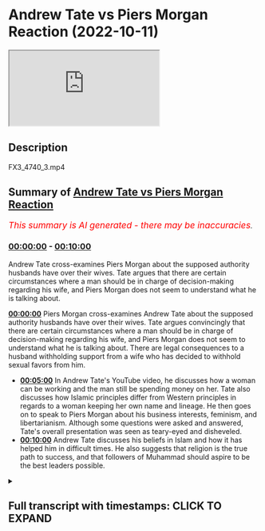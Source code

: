 # Andrew Tate vs Piers Morgan Reaction (2022-10-11)

<iframe loading='lazy' src='https://www.youtube.com/embed/uIIDGSC3HMY'></iframe>

## Description

FX3_4740_3.mp4

## Summary of [Andrew Tate vs Piers Morgan Reaction](https://www.youtube.com/watch?v=uIIDGSC3HMY)


*<span style="color:red; font-size:125%">This summary is AI generated - there may be inaccuracies</span>. [](/)*

### [00:00:00](https://www.youtube.com/watch?v=uIIDGSC3HMY&t=0) - [00:10:00](https://www.youtube.com/watch?v=uIIDGSC3HMY&t=600)

Andrew Tate cross-examines Piers Morgan about the supposed authority husbands have over their wives. Tate argues that there are certain circumstances where a man should be in charge of decision-making regarding his wife, and Piers Morgan does not seem to understand what he is talking about.

**[00:00:00](https://www.youtube.com/watch?v=uIIDGSC3HMY&t=0)**  Piers Morgan cross-examines Andrew Tate about the supposed authority husbands have over their wives. Tate argues convincingly that there are certain circumstances where a man should be in charge of decision-making regarding his wife, and Piers Morgan does not seem to understand what he is talking about. There are legal consequences to a husband withholding support from a wife who has decided to withhold sexual favors from him.
* **[00:05:00](https://www.youtube.com/watch?v=uIIDGSC3HMY&t=300)** In Andrew Tate's YouTube video, he discusses how a woman can be working and the man still be spending money on her. Tate also discusses how Islamic principles differ from Western principles in regards to a woman keeping her own name and lineage. He then goes on to speak to Piers Morgan about his business interests, feminism, and libertarianism. Although some questions were asked and answered, Tate's overall presentation was seen as teary-eyed and disheveled.
* **[00:10:00](https://www.youtube.com/watch?v=uIIDGSC3HMY&t=600)**  Andrew Tate discusses his beliefs in Islam and how it has helped him in difficult times. He also suggests that religion is the true path to success, and that followers of Muhammad should aspire to be the best leaders possible.

<details><summary><h2>Full transcript with timestamps: CLICK TO EXPAND</h2></summary>

[0:00:02](https://youtu.be/uIIDGSC3HMY?t=2) how are you guys doing  
[0:00:05](https://youtu.be/uIIDGSC3HMY?t=5) I'm quickly going to do a review and  
[0:00:07](https://youtu.be/uIIDGSC3HMY?t=7) this is not really a planned review I  
[0:00:09](https://youtu.be/uIIDGSC3HMY?t=9) just watched this um  
[0:00:10](https://youtu.be/uIIDGSC3HMY?t=10) it was for me quite interesting and it  
[0:00:12](https://youtu.be/uIIDGSC3HMY?t=12) was a kind of call it cross-examination  
[0:00:16](https://youtu.be/uIIDGSC3HMY?t=16) from Piers Morgan and Andrew Tate and in  
[0:00:20](https://youtu.be/uIIDGSC3HMY?t=20) this uh  
[0:00:21](https://youtu.be/uIIDGSC3HMY?t=21) cross-examination I would say that Piers  
[0:00:24](https://youtu.be/uIIDGSC3HMY?t=24) Morgan really made a fool of himself  
[0:00:26](https://youtu.be/uIIDGSC3HMY?t=26) incessant Interruption uh embarrassing  
[0:00:30](https://youtu.be/uIIDGSC3HMY?t=30) insecurities on display I mean I  
[0:00:34](https://youtu.be/uIIDGSC3HMY?t=34) couldn't even hear the answers that  
[0:00:37](https://youtu.be/uIIDGSC3HMY?t=37) Andrew Tate was giving because Piers  
[0:00:40](https://youtu.be/uIIDGSC3HMY?t=40) Morgan was just so persistent  
[0:00:45](https://youtu.be/uIIDGSC3HMY?t=45) um persistent in his uh Interruption I I  
[0:00:49](https://youtu.be/uIIDGSC3HMY?t=49) have no idea how someone that is  
[0:00:51](https://youtu.be/uIIDGSC3HMY?t=51) involved in journalism for so long  
[0:00:54](https://youtu.be/uIIDGSC3HMY?t=54) can have such an amateurish approach  
[0:00:58](https://youtu.be/uIIDGSC3HMY?t=58) to  
[0:00:59](https://youtu.be/uIIDGSC3HMY?t=59) um cross-examination  
[0:01:01](https://youtu.be/uIIDGSC3HMY?t=61) but um there were some benefits that  
[0:01:04](https://youtu.be/uIIDGSC3HMY?t=64) came from it and the purpose of this  
[0:01:06](https://youtu.be/uIIDGSC3HMY?t=66) particular video is to go through some  
[0:01:09](https://youtu.be/uIIDGSC3HMY?t=69) of the discussions that took place  
[0:01:12](https://youtu.be/uIIDGSC3HMY?t=72) um which I found interesting not least  
[0:01:14](https://youtu.be/uIIDGSC3HMY?t=74) because actually some mention of Muslim  
[0:01:16](https://youtu.be/uIIDGSC3HMY?t=76) men and Islam and the Quran itself was  
[0:01:20](https://youtu.be/uIIDGSC3HMY?t=80) made in the video  
[0:01:23](https://youtu.be/uIIDGSC3HMY?t=83) I would say that the video was pretty  
[0:01:26](https://youtu.be/uIIDGSC3HMY?t=86) much  
[0:01:27](https://youtu.be/uIIDGSC3HMY?t=87) um cut down into three different  
[0:01:29](https://youtu.be/uIIDGSC3HMY?t=89) segments the first segment  
[0:01:31](https://youtu.be/uIIDGSC3HMY?t=91) they were talking about Authority  
[0:01:34](https://youtu.be/uIIDGSC3HMY?t=94) and Piers Morgan's position is that if  
[0:01:38](https://youtu.be/uIIDGSC3HMY?t=98) one says  
[0:01:39](https://youtu.be/uIIDGSC3HMY?t=99) that a man has or should have maybe some  
[0:01:44](https://youtu.be/uIIDGSC3HMY?t=104) level of authority over a woman  
[0:01:47](https://youtu.be/uIIDGSC3HMY?t=107) in a husband-wife relationship that this  
[0:01:50](https://youtu.be/uIIDGSC3HMY?t=110) is tantamount in his eyes to misogyny  
[0:01:54](https://youtu.be/uIIDGSC3HMY?t=114) to which I think uh Tay argued  
[0:01:58](https://youtu.be/uIIDGSC3HMY?t=118) impressively  
[0:02:00](https://youtu.be/uIIDGSC3HMY?t=120) though not impressively enough in my  
[0:02:03](https://youtu.be/uIIDGSC3HMY?t=123) opinion that actually there are  
[0:02:06](https://youtu.be/uIIDGSC3HMY?t=126) circumstances where in which a man is  
[0:02:08](https://youtu.be/uIIDGSC3HMY?t=128) expected to put forward Services of  
[0:02:10](https://youtu.be/uIIDGSC3HMY?t=130) protection  
[0:02:12](https://youtu.be/uIIDGSC3HMY?t=132) and if that is the case  
[0:02:14](https://youtu.be/uIIDGSC3HMY?t=134) and a man if he were to protect the  
[0:02:17](https://youtu.be/uIIDGSC3HMY?t=137) woman could put himself or his life in  
[0:02:20](https://youtu.be/uIIDGSC3HMY?t=140) danger then why he why shouldn't he be  
[0:02:24](https://youtu.be/uIIDGSC3HMY?t=144) uh if you like in charge of the decision  
[0:02:27](https://youtu.be/uIIDGSC3HMY?t=147) making uh regarding that particular  
[0:02:30](https://youtu.be/uIIDGSC3HMY?t=150) woman in these contexts and potentially  
[0:02:32](https://youtu.be/uIIDGSC3HMY?t=152) other contexts as well  
[0:02:35](https://youtu.be/uIIDGSC3HMY?t=155) um Piers Morgan seemed not to be able to  
[0:02:37](https://youtu.be/uIIDGSC3HMY?t=157) differentiate between two different  
[0:02:39](https://youtu.be/uIIDGSC3HMY?t=159) types of authority  
[0:02:40](https://youtu.be/uIIDGSC3HMY?t=160) uh what is referred to as moral  
[0:02:42](https://youtu.be/uIIDGSC3HMY?t=162) Authority and what is also referred to  
[0:02:45](https://youtu.be/uIIDGSC3HMY?t=165) as legal Authority  
[0:02:46](https://youtu.be/uIIDGSC3HMY?t=166) he keep he kept attempting to  
[0:02:50](https://youtu.be/uIIDGSC3HMY?t=170) conflate the two categories and in logic  
[0:02:53](https://youtu.be/uIIDGSC3HMY?t=173) this is all informal logic this is  
[0:02:55](https://youtu.be/uIIDGSC3HMY?t=175) referred to as a category mistake  
[0:02:57](https://youtu.be/uIIDGSC3HMY?t=177) fallacy this actually referred to as a  
[0:02:59](https://youtu.be/uIIDGSC3HMY?t=179) category mistake fallacy so both of them  
[0:03:02](https://youtu.be/uIIDGSC3HMY?t=182) were using the same words  
[0:03:04](https://youtu.be/uIIDGSC3HMY?t=184) but both of them were using it in  
[0:03:06](https://youtu.be/uIIDGSC3HMY?t=186) completely different ways  
[0:03:08](https://youtu.be/uIIDGSC3HMY?t=188) and when Tate was explaining to him what  
[0:03:11](https://youtu.be/uIIDGSC3HMY?t=191) he meant by the word Authority which is  
[0:03:13](https://youtu.be/uIIDGSC3HMY?t=193) a moral Authority  
[0:03:15](https://youtu.be/uIIDGSC3HMY?t=195) Piers Morgan didn't seem to actually  
[0:03:17](https://youtu.be/uIIDGSC3HMY?t=197) comprehend this point which is totally  
[0:03:20](https://youtu.be/uIIDGSC3HMY?t=200) embarrassing for someone of his age and  
[0:03:22](https://youtu.be/uIIDGSC3HMY?t=202) someone who's been in the industry as  
[0:03:24](https://youtu.be/uIIDGSC3HMY?t=204) long as him someone who we would assume  
[0:03:26](https://youtu.be/uIIDGSC3HMY?t=206) to be an educated man  
[0:03:28](https://youtu.be/uIIDGSC3HMY?t=208) secondly I think there's more to be said  
[0:03:31](https://youtu.be/uIIDGSC3HMY?t=211) in fact there can be consequences legal  
[0:03:35](https://youtu.be/uIIDGSC3HMY?t=215) consequences when I say legal here we're  
[0:03:37](https://youtu.be/uIIDGSC3HMY?t=217) speaking in the British context but we  
[0:03:39](https://youtu.be/uIIDGSC3HMY?t=219) might as well be speaking in any Western  
[0:03:41](https://youtu.be/uIIDGSC3HMY?t=221) context  
[0:03:42](https://youtu.be/uIIDGSC3HMY?t=222) that can be imposed on let's say a wife  
[0:03:46](https://youtu.be/uIIDGSC3HMY?t=226) if  
[0:03:48](https://youtu.be/uIIDGSC3HMY?t=228) obedience is inhibited or obscured  
[0:03:54](https://youtu.be/uIIDGSC3HMY?t=234) for example  
[0:03:55](https://youtu.be/uIIDGSC3HMY?t=235) if a woman is not fulfilling her sexual  
[0:04:00](https://youtu.be/uIIDGSC3HMY?t=240) rights in the I'm giving you an Islamic  
[0:04:02](https://youtu.be/uIIDGSC3HMY?t=242) paradigm from the Islamic Paradigm if  
[0:04:04](https://youtu.be/uIIDGSC3HMY?t=244) the woman doesn't fulfill her sexual  
[0:04:05](https://youtu.be/uIIDGSC3HMY?t=245) rights and she leaves a man  
[0:04:08](https://youtu.be/uIIDGSC3HMY?t=248) she withholds from the man sexually  
[0:04:11](https://youtu.be/uIIDGSC3HMY?t=251) the man is within his right not to  
[0:04:15](https://youtu.be/uIIDGSC3HMY?t=255) provide for that woman  
[0:04:16](https://youtu.be/uIIDGSC3HMY?t=256) and this is actually mentioned the books  
[0:04:18](https://youtu.be/uIIDGSC3HMY?t=258) of jurisprudence so in other words if  
[0:04:20](https://youtu.be/uIIDGSC3HMY?t=260) she is receiving a monthly stipend or if  
[0:04:24](https://youtu.be/uIIDGSC3HMY?t=264) she is getting money  
[0:04:26](https://youtu.be/uIIDGSC3HMY?t=266) from the man  
[0:04:28](https://youtu.be/uIIDGSC3HMY?t=268) that he doesn't need to provide that for  
[0:04:30](https://youtu.be/uIIDGSC3HMY?t=270) her anymore because  
[0:04:32](https://youtu.be/uIIDGSC3HMY?t=272) she has decided to withhold so he can  
[0:04:35](https://youtu.be/uIIDGSC3HMY?t=275) also decide to withhold  
[0:04:37](https://youtu.be/uIIDGSC3HMY?t=277) now this is legal because there's  
[0:04:40](https://youtu.be/uIIDGSC3HMY?t=280) nothing in the law that says that a man  
[0:04:43](https://youtu.be/uIIDGSC3HMY?t=283) has to give a woman money  
[0:04:45](https://youtu.be/uIIDGSC3HMY?t=285) there's nothing in the law at all this  
[0:04:47](https://youtu.be/uIIDGSC3HMY?t=287) doesn't include of course the children  
[0:04:48](https://youtu.be/uIIDGSC3HMY?t=288) the children are separate  
[0:04:51](https://youtu.be/uIIDGSC3HMY?t=291) uh unit of analysis  
[0:04:54](https://youtu.be/uIIDGSC3HMY?t=294) but what I am saying is that there are  
[0:04:55](https://youtu.be/uIIDGSC3HMY?t=295) consequences  
[0:04:56](https://youtu.be/uIIDGSC3HMY?t=296) so even from a legal Paradigm Authority  
[0:05:00](https://youtu.be/uIIDGSC3HMY?t=300) can be manifest from a man to a woman  
[0:05:05](https://youtu.be/uIIDGSC3HMY?t=305) um in ways which are monetary now one  
[0:05:08](https://youtu.be/uIIDGSC3HMY?t=308) can argue what about the woman is  
[0:05:09](https://youtu.be/uIIDGSC3HMY?t=309) working already  
[0:05:10](https://youtu.be/uIIDGSC3HMY?t=310) well in the Islamic Paradigm even if the  
[0:05:12](https://youtu.be/uIIDGSC3HMY?t=312) woman is working the man should be  
[0:05:14](https://youtu.be/uIIDGSC3HMY?t=314) spending for the woman in the household  
[0:05:17](https://youtu.be/uIIDGSC3HMY?t=317) and so she would still be losing her  
[0:05:20](https://youtu.be/uIIDGSC3HMY?t=320) monetarily for them so Authority can be  
[0:05:23](https://youtu.be/uIIDGSC3HMY?t=323) manifest  
[0:05:25](https://youtu.be/uIIDGSC3HMY?t=325) the example that Tate gave about you  
[0:05:28](https://youtu.be/uIIDGSC3HMY?t=328) know locking her in the room and so on  
[0:05:30](https://youtu.be/uIIDGSC3HMY?t=330) this is something which we don't believe  
[0:05:32](https://youtu.be/uIIDGSC3HMY?t=332) in anyway as Muslims  
[0:05:35](https://youtu.be/uIIDGSC3HMY?t=335) so that's the first thing I will say the  
[0:05:37](https://youtu.be/uIIDGSC3HMY?t=337) second conversation they had and I think  
[0:05:39](https://youtu.be/uIIDGSC3HMY?t=339) here  
[0:05:40](https://youtu.be/uIIDGSC3HMY?t=340) Tate should be a little bit more  
[0:05:41](https://youtu.be/uIIDGSC3HMY?t=341) introspective and self-reflective  
[0:05:44](https://youtu.be/uIIDGSC3HMY?t=344) is where he referred to women as  
[0:05:46](https://youtu.be/uIIDGSC3HMY?t=346) property  
[0:05:47](https://youtu.be/uIIDGSC3HMY?t=347) and then he actually invoked the Quran  
[0:05:49](https://youtu.be/uIIDGSC3HMY?t=349) and the Bible  
[0:05:51](https://youtu.be/uIIDGSC3HMY?t=351) and said that this is mentioned the  
[0:05:52](https://youtu.be/uIIDGSC3HMY?t=352) Quran you can go back to the Quran and  
[0:05:54](https://youtu.be/uIIDGSC3HMY?t=354) paraphrasing or go back to the Bible or  
[0:05:56](https://youtu.be/uIIDGSC3HMY?t=356) something like this  
[0:05:57](https://youtu.be/uIIDGSC3HMY?t=357) well is this is actually a  
[0:05:59](https://youtu.be/uIIDGSC3HMY?t=359) misrepresentation  
[0:06:00](https://youtu.be/uIIDGSC3HMY?t=360) especially of the Quran there is nothing  
[0:06:02](https://youtu.be/uIIDGSC3HMY?t=362) like that in the Quran at all  
[0:06:05](https://youtu.be/uIIDGSC3HMY?t=365) and giving the example of a woman taking  
[0:06:07](https://youtu.be/uIIDGSC3HMY?t=367) us the second name of the man  
[0:06:10](https://youtu.be/uIIDGSC3HMY?t=370) that's not actually an Islamic principle  
[0:06:13](https://youtu.be/uIIDGSC3HMY?t=373) for example and since Islam came into  
[0:06:15](https://youtu.be/uIIDGSC3HMY?t=375) the picture it's important that this  
[0:06:17](https://youtu.be/uIIDGSC3HMY?t=377) clarification is made a woman keeps her  
[0:06:19](https://youtu.be/uIIDGSC3HMY?t=379) own name on the Islamic Paradigm why  
[0:06:22](https://youtu.be/uIIDGSC3HMY?t=382) because Islam came to protect five  
[0:06:23](https://youtu.be/uIIDGSC3HMY?t=383) things and five things and lineage is  
[0:06:25](https://youtu.be/uIIDGSC3HMY?t=385) one of them and that is for men and for  
[0:06:27](https://youtu.be/uIIDGSC3HMY?t=387) women  
[0:06:28](https://youtu.be/uIIDGSC3HMY?t=388) so I thought I thought that that  
[0:06:30](https://youtu.be/uIIDGSC3HMY?t=390) particular segment uh wasn't well  
[0:06:33](https://youtu.be/uIIDGSC3HMY?t=393) presented and I think he should take  
[0:06:34](https://youtu.be/uIIDGSC3HMY?t=394) responsibility for that  
[0:06:37](https://youtu.be/uIIDGSC3HMY?t=397) and considering the facts and I think  
[0:06:39](https://youtu.be/uIIDGSC3HMY?t=399) Morgan should have mentioned this that  
[0:06:42](https://youtu.be/uIIDGSC3HMY?t=402) his his business interests takes  
[0:06:44](https://youtu.be/uIIDGSC3HMY?t=404) business interests has been providing  
[0:06:48](https://youtu.be/uIIDGSC3HMY?t=408) um you know I don't know what it is  
[0:06:49](https://youtu.be/uIIDGSC3HMY?t=409) website Services sexual Services  
[0:06:51](https://youtu.be/uIIDGSC3HMY?t=411) webcam sexual services and stuff like  
[0:06:54](https://youtu.be/uIIDGSC3HMY?t=414) that  
[0:06:55](https://youtu.be/uIIDGSC3HMY?t=415) uh the the idea of mentioning women as  
[0:06:58](https://youtu.be/uIIDGSC3HMY?t=418) property I think is person to be honest  
[0:07:00](https://youtu.be/uIIDGSC3HMY?t=420) with you I think it is objectifying and  
[0:07:03](https://youtu.be/uIIDGSC3HMY?t=423) it is problematic and I think his  
[0:07:05](https://youtu.be/uIIDGSC3HMY?t=425) invocation of religion is problematic as  
[0:07:07](https://youtu.be/uIIDGSC3HMY?t=427) well he has no right to mention the  
[0:07:09](https://youtu.be/uIIDGSC3HMY?t=429) Quran he has no right to mention the  
[0:07:11](https://youtu.be/uIIDGSC3HMY?t=431) Bible in these things  
[0:07:14](https://youtu.be/uIIDGSC3HMY?t=434) uh thirdly I think um so that that's  
[0:07:17](https://youtu.be/uIIDGSC3HMY?t=437) really the two main segments then there  
[0:07:18](https://youtu.be/uIIDGSC3HMY?t=438) was a discussion about depression  
[0:07:20](https://youtu.be/uIIDGSC3HMY?t=440) uh I think that appears in a very poor  
[0:07:22](https://youtu.be/uIIDGSC3HMY?t=442) job there as well  
[0:07:24](https://youtu.be/uIIDGSC3HMY?t=444) um he could have once again he could  
[0:07:26](https://youtu.be/uIIDGSC3HMY?t=446) have done it you know asked some more  
[0:07:28](https://youtu.be/uIIDGSC3HMY?t=448) pressing questions  
[0:07:29](https://youtu.be/uIIDGSC3HMY?t=449) but what I will say is that to be honest  
[0:07:33](https://youtu.be/uIIDGSC3HMY?t=453) this Aura of invincibility that Andrew  
[0:07:35](https://youtu.be/uIIDGSC3HMY?t=455) Tate wants to  
[0:07:37](https://youtu.be/uIIDGSC3HMY?t=457) to manifest in the public sphere now  
[0:07:39](https://youtu.be/uIIDGSC3HMY?t=459) that is the the mask the faux mask of  
[0:07:42](https://youtu.be/uIIDGSC3HMY?t=462) invincibility uh is is clearly starting  
[0:07:45](https://youtu.be/uIIDGSC3HMY?t=465) to drop and to be honest with you I  
[0:07:47](https://youtu.be/uIIDGSC3HMY?t=467) don't even know why Tate went and spoke  
[0:07:49](https://youtu.be/uIIDGSC3HMY?t=469) to Piers Morgan in the first place his  
[0:07:50](https://youtu.be/uIIDGSC3HMY?t=470) agenda is very clear his tactics are  
[0:07:53](https://youtu.be/uIIDGSC3HMY?t=473) very well known  
[0:07:54](https://youtu.be/uIIDGSC3HMY?t=474) um he actually is known to distort  
[0:07:56](https://youtu.be/uIIDGSC3HMY?t=476) information before he puts it on public  
[0:07:59](https://youtu.be/uIIDGSC3HMY?t=479) he never he never wants a structure  
[0:08:02](https://youtu.be/uIIDGSC3HMY?t=482) which is a balanced in other words where  
[0:08:04](https://youtu.be/uIIDGSC3HMY?t=484) he himself is being interrogated as well  
[0:08:07](https://youtu.be/uIIDGSC3HMY?t=487) as being the interrogator he he has  
[0:08:09](https://youtu.be/uIIDGSC3HMY?t=489) never engaged in a public debate  
[0:08:12](https://youtu.be/uIIDGSC3HMY?t=492) he would prefer this to be the  
[0:08:14](https://youtu.be/uIIDGSC3HMY?t=494) interrogator and so this individual  
[0:08:17](https://youtu.be/uIIDGSC3HMY?t=497) um going on to his program I think was a  
[0:08:19](https://youtu.be/uIIDGSC3HMY?t=499) mistake especially considering the fact  
[0:08:22](https://youtu.be/uIIDGSC3HMY?t=502) that you know usually take where's his  
[0:08:23](https://youtu.be/uIIDGSC3HMY?t=503) sunglasses and the fact that you know  
[0:08:26](https://youtu.be/uIIDGSC3HMY?t=506) the the light was bouncing off his eyes  
[0:08:28](https://youtu.be/uIIDGSC3HMY?t=508) it seemed like it was a little bit  
[0:08:29](https://youtu.be/uIIDGSC3HMY?t=509) teary-eyed it seemed like it was a  
[0:08:31](https://youtu.be/uIIDGSC3HMY?t=511) little bit disheveled at times there was  
[0:08:33](https://youtu.be/uIIDGSC3HMY?t=513) no need for it at all  
[0:08:35](https://youtu.be/uIIDGSC3HMY?t=515) ah  
[0:08:37](https://youtu.be/uIIDGSC3HMY?t=517) in Islam there is a saying which is  
[0:08:44](https://youtu.be/uIIDGSC3HMY?t=524) the prophetic saying is that the upper  
[0:08:46](https://youtu.be/uIIDGSC3HMY?t=526) hand is better than the lower hand in  
[0:08:48](https://youtu.be/uIIDGSC3HMY?t=528) other words don't put yourself in a  
[0:08:50](https://youtu.be/uIIDGSC3HMY?t=530) position where you know  
[0:08:52](https://youtu.be/uIIDGSC3HMY?t=532) that the odds are against you you're  
[0:08:55](https://youtu.be/uIIDGSC3HMY?t=535) putting yourself in a disadvantageous  
[0:08:57](https://youtu.be/uIIDGSC3HMY?t=537) position by letting a man who is known  
[0:09:00](https://youtu.be/uIIDGSC3HMY?t=540) for his  
[0:09:03](https://youtu.be/uIIDGSC3HMY?t=543) incessant interrogation not allowing you  
[0:09:06](https://youtu.be/uIIDGSC3HMY?t=546) to finish Distortion of material to  
[0:09:09](https://youtu.be/uIIDGSC3HMY?t=549) speak to you the way he did with no  
[0:09:11](https://youtu.be/uIIDGSC3HMY?t=551) respect at all  
[0:09:14](https://youtu.be/uIIDGSC3HMY?t=554) and I think it shows some weakness and  
[0:09:17](https://youtu.be/uIIDGSC3HMY?t=557) tight because there were questions that  
[0:09:19](https://youtu.be/uIIDGSC3HMY?t=559) he asked which I was shocked at the the  
[0:09:22](https://youtu.be/uIIDGSC3HMY?t=562) response that Tate provided when he  
[0:09:24](https://youtu.be/uIIDGSC3HMY?t=564) asked for example are you a feminist  
[0:09:26](https://youtu.be/uIIDGSC3HMY?t=566) why couldn't you just offer him a  
[0:09:28](https://youtu.be/uIIDGSC3HMY?t=568) response and say no  
[0:09:30](https://youtu.be/uIIDGSC3HMY?t=570) we saw a new kind of  
[0:09:33](https://youtu.be/uIIDGSC3HMY?t=573) apologetic side of you which is  
[0:09:36](https://youtu.be/uIIDGSC3HMY?t=576) completely off-brand something which we  
[0:09:38](https://youtu.be/uIIDGSC3HMY?t=578) don't expect number one number two  
[0:09:42](https://youtu.be/uIIDGSC3HMY?t=582) you actually declared I think for the I  
[0:09:45](https://youtu.be/uIIDGSC3HMY?t=585) don't know I haven't been watching your  
[0:09:46](https://youtu.be/uIIDGSC3HMY?t=586) videos but you declare that you're a  
[0:09:47](https://youtu.be/uIIDGSC3HMY?t=587) libertarian  
[0:09:48](https://youtu.be/uIIDGSC3HMY?t=588) and your whole from what I understand  
[0:09:51](https://youtu.be/uIIDGSC3HMY?t=591) your whole thing  
[0:09:53](https://youtu.be/uIIDGSC3HMY?t=593) is about coming outside of the Matrix  
[0:09:55](https://youtu.be/uIIDGSC3HMY?t=595) now mentioning libertarian  
[0:09:57](https://youtu.be/uIIDGSC3HMY?t=597) that you're a Libertarian which you know  
[0:10:00](https://youtu.be/uIIDGSC3HMY?t=600) was  
[0:10:01](https://youtu.be/uIIDGSC3HMY?t=601) predicated on the liberal ethic liberal  
[0:10:05](https://youtu.be/uIIDGSC3HMY?t=605) you know political liberalism or  
[0:10:07](https://youtu.be/uIIDGSC3HMY?t=607) philosophical philosophical liberalism  
[0:10:10](https://youtu.be/uIIDGSC3HMY?t=610) to mention that you're a Libertarian  
[0:10:12](https://youtu.be/uIIDGSC3HMY?t=612) you're telling us that you're well  
[0:10:14](https://youtu.be/uIIDGSC3HMY?t=614) within the Matrix here  
[0:10:15](https://youtu.be/uIIDGSC3HMY?t=615) so what I will say to Tate is that  
[0:10:19](https://youtu.be/uIIDGSC3HMY?t=619) the way to really come out of the Matrix  
[0:10:22](https://youtu.be/uIIDGSC3HMY?t=622) as it were is not to be a Libertarian in  
[0:10:25](https://youtu.be/uIIDGSC3HMY?t=625) fact that's the dominant ethic that's  
[0:10:27](https://youtu.be/uIIDGSC3HMY?t=627) exactly what everyone wants us to be  
[0:10:30](https://youtu.be/uIIDGSC3HMY?t=630) but it's to be  
[0:10:32](https://youtu.be/uIIDGSC3HMY?t=632) the religion which I think you know is  
[0:10:35](https://youtu.be/uIIDGSC3HMY?t=635) true deep down  
[0:10:37](https://youtu.be/uIIDGSC3HMY?t=637) which is a Muslim to believe in one God  
[0:10:39](https://youtu.be/uIIDGSC3HMY?t=639) and to Worship in one God  
[0:10:41](https://youtu.be/uIIDGSC3HMY?t=641) to  
[0:10:42](https://youtu.be/uIIDGSC3HMY?t=642) to do God's work and what I mean by that  
[0:10:46](https://youtu.be/uIIDGSC3HMY?t=646) is to follow God's laws his legislation  
[0:10:49](https://youtu.be/uIIDGSC3HMY?t=649) and so on  
[0:10:51](https://youtu.be/uIIDGSC3HMY?t=651) uh and and to follow the Prophet  
[0:10:54](https://youtu.be/uIIDGSC3HMY?t=654) Muhammad  
[0:10:57](https://youtu.be/uIIDGSC3HMY?t=657) because you know what it is and I'll say  
[0:10:59](https://youtu.be/uIIDGSC3HMY?t=659) this and it'll be the last thing I say  
[0:11:01](https://youtu.be/uIIDGSC3HMY?t=661) it's really interesting  
[0:11:04](https://youtu.be/uIIDGSC3HMY?t=664) that the prophet Muhammad he went  
[0:11:06](https://youtu.be/uIIDGSC3HMY?t=666) through what he went through in life  
[0:11:07](https://youtu.be/uIIDGSC3HMY?t=667) people don't know that all of his  
[0:11:09](https://youtu.be/uIIDGSC3HMY?t=669) children  
[0:11:10](https://youtu.be/uIIDGSC3HMY?t=670) save one child which is Fatima died in  
[0:11:12](https://youtu.be/uIIDGSC3HMY?t=672) his own time  
[0:11:14](https://youtu.be/uIIDGSC3HMY?t=674) he was the person his wife died he went  
[0:11:16](https://youtu.be/uIIDGSC3HMY?t=676) through heartbreak after heartbreak and  
[0:11:18](https://youtu.be/uIIDGSC3HMY?t=678) uh you know his uncles died his closest  
[0:11:21](https://youtu.be/uIIDGSC3HMY?t=681) the closest people to him died  
[0:11:23](https://youtu.be/uIIDGSC3HMY?t=683) uh he went through Wars over 20 Wars he  
[0:11:27](https://youtu.be/uIIDGSC3HMY?t=687) participated in himself he had nine  
[0:11:30](https://youtu.be/uIIDGSC3HMY?t=690) wives at one time he was running a state  
[0:11:32](https://youtu.be/uIIDGSC3HMY?t=692) doing wars managing nine wives at one  
[0:11:35](https://youtu.be/uIIDGSC3HMY?t=695) time all of these things are incredible  
[0:11:37](https://youtu.be/uIIDGSC3HMY?t=697) things about a prophet Muhammad the  
[0:11:40](https://youtu.be/uIIDGSC3HMY?t=700) final prophet and it's itself I would  
[0:11:42](https://youtu.be/uIIDGSC3HMY?t=702) say is an evidence for his prophethood  
[0:11:44](https://youtu.be/uIIDGSC3HMY?t=704) following a man like that okay  
[0:11:47](https://youtu.be/uIIDGSC3HMY?t=707) who in the most difficult times is able  
[0:11:50](https://youtu.be/uIIDGSC3HMY?t=710) to persevere is able to to direct people  
[0:11:54](https://youtu.be/uIIDGSC3HMY?t=714) to be a the best leader you know who  
[0:11:57](https://youtu.be/uIIDGSC3HMY?t=717) we're mentioning a thousand four hundred  
[0:11:59](https://youtu.be/uIIDGSC3HMY?t=719) years after his death which will is way  
[0:12:01](https://youtu.be/uIIDGSC3HMY?t=721) more than we're going to say about any  
[0:12:03](https://youtu.be/uIIDGSC3HMY?t=723) of us okay  
[0:12:05](https://youtu.be/uIIDGSC3HMY?t=725) that's  
[0:12:07](https://youtu.be/uIIDGSC3HMY?t=727) that is true  
[0:12:08](https://youtu.be/uIIDGSC3HMY?t=728) uh religion okay that is the true  
[0:12:11](https://youtu.be/uIIDGSC3HMY?t=731) religion and that is a true  
[0:12:13](https://youtu.be/uIIDGSC3HMY?t=733) you will really succeed from from doing  
[0:12:15](https://youtu.be/uIIDGSC3HMY?t=735) these things  
[0:12:16](https://youtu.be/uIIDGSC3HMY?t=736) so that's all I have to say about that  
[0:12:18](https://youtu.be/uIIDGSC3HMY?t=738) and um hopefully we'll see each other  
[0:12:22](https://youtu.be/uIIDGSC3HMY?t=742) soon and assalamu alaikum  
</details>